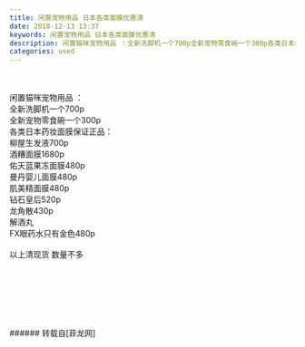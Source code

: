 ```yaml
---
title: 闲置宠物用品 日本各类面膜优惠清
date: 2018-12-13 13:37
keywords: 闲置宠物用品 日本各类面膜优惠清
description: 闲置猫咪宠物用品 ：全新洗脚机一个700p全新宠物零食碗一个300p各类日本药妆面膜保证正品：柳屋生发液700p酒糟面膜1680p佑天蓝果冻面膜480p 曼丹婴儿面膜480p肌美精面膜480p钻石皇后520p龙角散430p解酒丸FX眼药水只有金色480p以上清现货 数量不多
categories: used
---
```

<td class="t_f" id="postmessage_2462706">

<br/>
<br/>
闲置猫咪宠物用品 ：<br/>
全新洗脚机一个700p<br/>
全新宠物零食碗一个300p<br/>
各类日本药妆面膜保证正品：<br/>
柳屋生发液700p<br/>
酒糟面膜1680p<br/>
佑天蓝果冻面膜480p <br/>
曼丹婴儿面膜480p<br/>
肌美精面膜480p<br/>
钻石皇后520p<br/>
龙角散430p<br/>
解酒丸<br/>
FX眼药水只有金色480p<br/>
<br/>
以上清现货 数量不多<br/>
<br/>
<br/>
<br/>
<br/>
<br/>
<br/>
<br/>
</td>
###### 转载自[菲龙网]